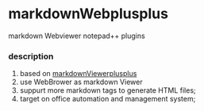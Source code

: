 # markdownWebplusplus
markdown Webviewer notepad++ plugins


### description
1. based on [markdownViewerplusplus](https://github.com/nea/MarkdownViewerPlusPlus)
2. use WebBrower as markdown Viewer
3. suppurt more markdown tags to generate HTML files;
4. target on office automation and management system;

